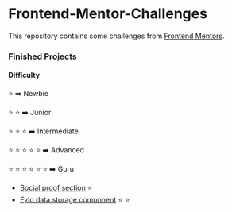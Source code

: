 # Frontend-Mentor-Challenges

This repository contains some challenges from [Frontend Mentors](https://www.frontendmentor.io/challenges). 

### Finished Projects

#### Difficulty 

:star: :arrow_right: Newbie

:star: :star: :arrow_right: Junior

:star: :star: :star: :arrow_right: Intermediate

:star: :star: :star: :star: :star: :arrow_right: Advanced

:star: :star: :star: :star: :star: :star: :arrow_right: Guru

* [Social proof section](https://social-proof-section-five-rose.vercel.app/) :star: 
* [Fylo data storage component](https://fylo-data-storage-component-master-iota.vercel.app/) :star: :star:
